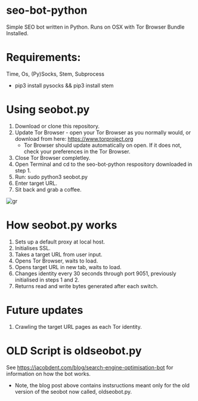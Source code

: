 # seo-bot-python
Simple SEO bot written in Python. Runs on OSX with Tor Browser Bundle Installed. 

# Requirements:
Time, Os, (Py)Socks, Stem, Subprocess
- pip3 install pysocks && pip3 install stem

# Using seobot.py
1. Download or clone this repository.
2. Update Tor Browser - open your Tor Browser as you normally would, or download from here: https://www.torproject.org
   - Tor Browser should update automatically on open. If it does not, check your preferences in the Tor Browser.
3. Close Tor Browser completley.
4. Open Terminal and cd to the seo-bot-python respository downloaded in step 1.
5. Run: sudo python3 seobot.py
6. Enter target URL.
7. Sit back and grab a coffee.

![gr](https://user-images.githubusercontent.com/10816773/61674548-2dabbd80-acec-11e9-841e-a2bdcf0cb6af.png)
 
# How seobot.py works
1. Sets up a default proxy at local host.
2. Initialises SSL. 
3. Takes a target URL from user input.
4. Opens Tor Browser, waits to load.
5. Opens target URL in new tab, waits to load.
6. Changes identity every 30 seconds through port 9051, previously initialised in steps 1 and 2.
7. Returns read and write bytes generated after each switch.

# Future updates 
1) Crawling the target URL pages as each Tor identity. 

# OLD Script is oldseobot.py
See https://jacobdent.com/blog/search-engine-optimisation-bot for information on how the bot works.
- Note, the blog post above contains instsructions meant only for the old version of the seobot now called, oldseobot.py.
